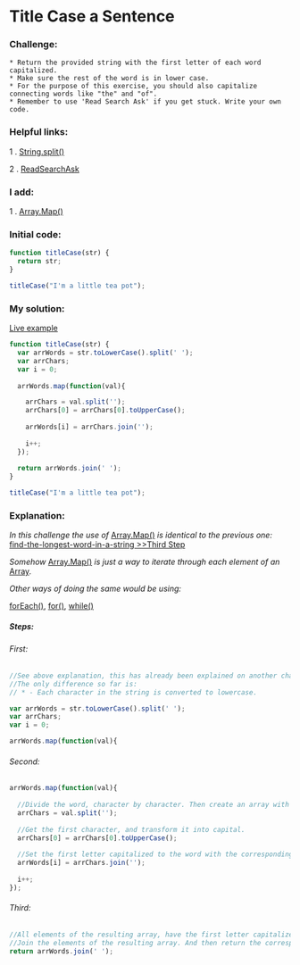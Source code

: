 # Title Case a Sentence

### Challenge:

	* Return the provided string with the first letter of each word capitalized.
	* Make sure the rest of the word is in lower case.
	* For the purpose of this exercise, you should also capitalize connecting words like "the" and "of".
	* Remember to use 'Read Search Ask' if you get stuck. Write your own code.

### Helpful links:

  1 . [String.split()](https://developer.mozilla.org/en-US/docs/Web/JavaScript/Reference/Global_Objects/String/split)
  
  2 . [ReadSearchAsk](https://github.com/FreeCodeCamp/freecodecamp/wiki/FreeCodeCamp-Get-Help)
  
### I add:

  1 . [Array.Map()](https://developer.mozilla.org/en-US/docs/Web/JavaScript/Reference/Global_Objects/Array/map)

### Initial code:

```javascript
function titleCase(str) {
  return str;
}

titleCase("I'm a little tea pot");
```

### My solution:

[Live example](https://jsfiddle.net/fininhop/utjs2k1g/)

```javascript
function titleCase(str) {
  var arrWords = str.toLowerCase().split(' ');
  var arrChars;
  var i = 0;
  
  arrWords.map(function(val){

    arrChars = val.split('');
    arrChars[0] = arrChars[0].toUpperCase();
    
    arrWords[i] = arrChars.join('');
    
    i++;
  });
  
  return arrWords.join(' ');
}

titleCase("I'm a little tea pot");
```

### Explanation:

_In this challenge the use of_ 
[Array.Map()](https://developer.mozilla.org/en-US/docs/Web/JavaScript/Reference/Global_Objects/Array/map) 
_is identical to the previous one:_ 
[find-the-longest-word-in-a-string >>Third Step  ](https://github.com/fininhop/free-code-camp/blob/master/algorithms/find-the-longest-word-in-a-string.md#third)

_Somehow_
[Array.Map()](https://developer.mozilla.org/en-US/docs/Web/JavaScript/Reference/Global_Objects/Array/map) 
_is just a way to iterate through each element of an_ [Array](https://developer.mozilla.org/en-US/docs/Web/JavaScript/Reference/Global_Objects/Array).

_Other ways of doing the same would be using:_

[forEach()](https://developer.mozilla.org/en-US/docs/Web/JavaScript/Reference/Global_Objects/Array/forEach), [for()](https://developer.mozilla.org/en-US/docs/Web/JavaScript/Reference/Statements/for),
[while()](https://developer.mozilla.org/en-US/docs/Web/JavaScript/Reference/Statements/while)

##### Steps: 

###### First: 
```javascript
//See above explanation, this has already been explained on another challenge.
//The only difference so far is:
// * - Each character in the string is converted to lowercase.

var arrWords = str.toLowerCase().split(' ');
var arrChars;
var i = 0;

arrWords.map(function(val){
```

###### Second: 
```javascript
arrWords.map(function(val){
  
  //Divide the word, character by character. Then create an array with the result.
  arrChars = val.split('');
  
  //Get the first character, and transform it into capital.
  arrChars[0] = arrChars[0].toUpperCase();
  
  //Set the first letter capitalized to the word with the corresponding index.
  arrWords[i] = arrChars.join('');
  
  i++;
});    
```

###### Third: 
```javascript
//All elements of the resulting array, have the first letter capitalized.
//Join the elements of the resulting array. And then return the corresponding text string.
return arrWords.join(' ');
```
